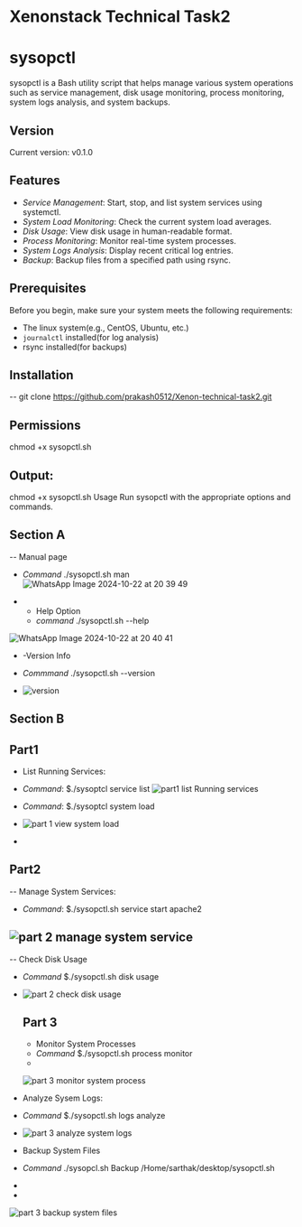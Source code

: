 # Xenonstack Technical Task2
# sysopctl

sysopctl is a Bash utility script that helps manage various system operations such as service management, disk usage monitoring, process monitoring, system logs analysis, and system backups.

## Version
Current version: v0.1.0

## Features

- *Service Management*: Start, stop, and list system services using systemctl.
- *System Load Monitoring*: Check the current system load averages.
- *Disk Usage*: View disk usage in human-readable format.
- *Process Monitoring*: Monitor real-time system processes.
- *System Logs Analysis*: Display recent critical log entries.
- *Backup*: Backup files from a specified path using rsync.

## Prerequisites

Before you begin, make sure your system meets the following requirements:
- The linux system(e.g., CentOS, Ubuntu, etc.)
- `journalctl` installed(for log analysis)
- rsync installed(for backups)

## Installation

-- git clone
https://github.com/prakash0512/Xenon-technical-task2.git



## Permissions
chmod +x sysopctl.sh

## Output:

chmod +x sysopctl.sh
Usage
Run sysopctl with the appropriate options and commands.

## Section A
-- Manual page

- *Command* ./sysopctl.sh man
![WhatsApp Image 2024-10-22 at 20 39 49](https://github.com/user-attachments/assets/51c71d7a-c6d6-4da9-89db-1c68b2c6a29f)

- - Help Option
  - *command* ./sysopctl.sh --help

![WhatsApp Image 2024-10-22 at 20 40 41](https://github.com/user-attachments/assets/2456583f-acb7-48b5-8538-f4e4967972f2)
 
  - -Version Info
 
  - *Commmand* ./sysopctl.sh --version
  - ![version](https://github.com/user-attachments/assets/1427e1bf-5eb2-49b6-9b58-5f43111e4b23)
 



## Section B
## Part1
- List Running Services:
- *Command*: $./sysoptcl service list
![part1 list Running services](https://github.com/user-attachments/assets/36b5fdfa-9269-4045-8890-54b5fef9068d)


- *Command*: $./sysoptcl system load
- ![part 1 view system load](https://github.com/user-attachments/assets/eef2f6cf-dcdd-46b1-852f-300f13cb725b)
- 
## Part2
-- Manage System Services:
- *Command*: $./sysopctl.sh service start apache2

![part 2 manage system service](https://github.com/user-attachments/assets/37d13cb4-d0cc-4a3e-acaa-c5e80538b53c)
- 

-- Check Disk Usage

- *Command* $./sysopctl.sh disk usage
- ![part 2 check disk usage](https://github.com/user-attachments/assets/d6ee1486-9167-4b06-92e3-2b6f1f07ca1d)

  ## Part 3
   - Monitor System Processes
   - *Command* $./sysopctl.sh process monitor
   - 
  ![part 3 monitor system process ](https://github.com/user-attachments/assets/823b47b8-a650-4c32-b216-8aff7e2bd425)

 - Analyze Sysem Logs:
 - *Command* $./sysopctl.sh logs analyze
 - ![part 3 analyze system logs](https://github.com/user-attachments/assets/f6b42770-b65f-4c08-a1e0-27ad01754f05)

 - Backup System Files
 - *Command* ./sysopcl.sh Backup /Home/sarthak/desktop/sysopctl.sh
 - 

 - 

![part 3 backup system files](https://github.com/user-attachments/assets/699fafb5-65b0-47e9-820a-f72b4e9e8632)
